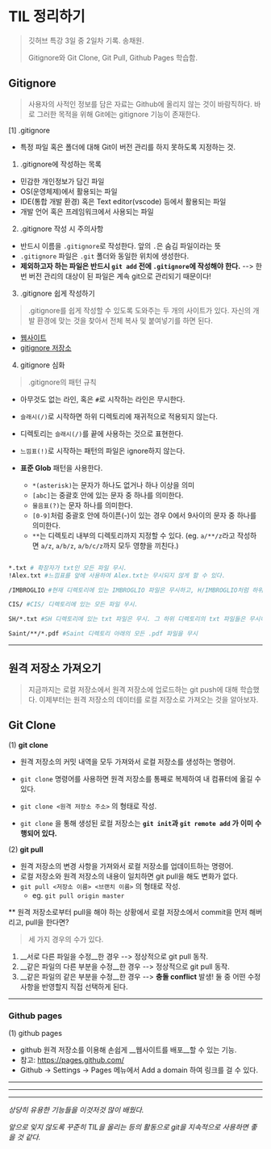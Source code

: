 # TIL 정리하기 

> 깃허브 특강 3일 중 2일차 기록. 송채원.
>
> Gitignore와 Git Clone, Git Pull, Github Pages 학습함.



## Gitignore

> 사용자의 사적인 정보를 담은 자료는 Github에 올리지 않는 것이 바람직하다. 바로 그러한 목적을 위해 Git에는 gitignore 기능이 존재한다. 



[1] .gitignore

- 특정 파일 혹은 폴더에 대해 Git이 버전 관리를 하지 못하도록 지정하는 것.



1. .gitignore에 작성하는 목록

- 민감한 개인정보가 담긴 파일
- OS(운영체제)에서 활용되는 파일
- IDE(통합 개발 환경) 혹은 Text editor(vscode) 등에서 활용되는 파일
- 개발 언어 혹은 프레임워크에서 사용되는 파일



2. .gitignore 작성 시 주의사항

- 반드시 이름을 `.gitignore`로 작성한다. 앞의 `.`은 숨김 파일이라는 뜻
- `.gitignore` 파일은 `.git` 폴더와 동일한 위치에 생성한다. 
- __제외하고자 하는 파일은 반드시 `git add` 전에 `.gitignore`에 작성해야 한다.__ --> 한 번 버전 관리의 대상이 된 파일은 계속 git으로 관리되기 때문이다!



3. .gitignore 쉽게 작성하기

> .gitignore를 쉽게 작성할 수 있도록 도와주는 두 개의 사이트가 있다. 자신의 개발 환경에 맞는 것을 찾아서 전체 복사 및 붙여넣기를 하면 된다. 

- [웹사이트](https://www.toptal.com/developers/gitignore)
- [gitignore 저장소](https://github.com/github/gitignore)



4. gitignore 심화

> .gitignore의 패턴 규칙

- 아무것도 없는 라인, 혹은 `#`로 시작하는 라인은 무시한다.

- `슬래시(/)`로 시작하면 하위 디렉토리에 재귀적으로 적용되지 않는다. 

- 디렉토리는 `슬래시(/)`를 끝에 사용하는 것으로 표현한다.

- `느낌표(!)`로 시작하는 패턴의 파일은 ignore하지 않는다. 

- __표준 Glob__ 패턴을 사용한다. 

  - `*(asterisk)`는 문자가 하나도 없거나 하나 이상을 의미
  - `[abc]`는 중괄호 안에 있는 문자 중 하나를 의미한다. 
  - `물음표(?)`는 문자 하나를 의미한다.
  - `[0-9]`처럼 중괄호 안에 하이픈(-)이 있는 경우 0에서 9사이의 문자 중 하나를 의미한다. 
  - `**`는 디렉토리 내부의 디렉토리까지 지정할 수 있다. (eg. `a/**/z`라고 작성하면 `a/z`, `a/b/z`, `a/b/c/z`까지 모두 영향을 끼친다.)	

  

```bash

*.txt # 확장자가 txt인 모든 파일 무시.
!Alex.txt #느낌표를 앞에 사용하여 Alex.txt는 무시되지 않게 할 수 있다.

/IMBROGLIO #현재 디렉토리에 있는 IMBROGLIO 파일은 무시하고, H/IMBROGLIO처럼 하위 디렉토리에 있는 파일은 무시하지 않음. 

CIS/ #CIS/ 디렉토리에 있는 모든 파일 무시.

SH/*.txt #SH 디렉토리에 있는 txt 파일은 무시. 그 하위 디렉토리의 txt 파일들은 무시하지 않음.

Saint/**/*.pdf #Saint 디렉토리 아래의 모든 .pdf 파일을 무시

```



----



## 원격 저장소 가져오기

> 지금까지는 로컬 저장소에서 원격 저장소에 업로드하는 git push에 대해 학습했다. 이제부터는 원격 저장소의 데이터를 로컬 저장소로 가져오는 것을 알아보자. 



## Git Clone

(1)  __git clone__

- 원격 저장소의 커밋 내역을 모두 가져와서 로컬 저장소를 생성하는 명령어.
- `git clone` 명령어를 사용하면 원격 저장소를 통째로 복제하여 내 컴퓨터에 옮길 수 있다. 
- `git clone <원격 저장소 주소>` 의 형태로 작성.

- `git clone` 을 통해 생성된 로컬 저장소는 __`git init`과 `git remote add` 가 이미 수행되어 있다.__



(2)  __git pull__

- 원격 저장소의 변경 사항을 가져와서 로컬 저장소를 업데이트하는 명령어.
- 로컬 저장소와 원격 저장소의 내용이 일치하면 git pull을 해도 변화가 없다.
- `git pull <저장소 이름> <브랜치 이름>` 의 형태로 작성.
  - eg. `git pull origin master`



** 원격 저장소로부터 pull을 해야 하는 상황에서 로컬 저장소에서 commit을 먼저 해버리고, pull을 한다면?

> 세 가지 경우의 수가 있다. 

1. __서로 다른 파일을 수정__한 경우 --> 정상적으로 git pull 동작.
2. __같은 파일의 다른 부분을 수정__한 경우 --> 정상적으로 git pull 동작.
3. __같은 파일의 같은 부분을 수정__한 경우 --> __충돌 conflict__ 발생! 둘 중 어떤 수정사항을 반영할지 직접 선택하게 된다.  



---

### Github pages

(1) github pages

- github 원격 저장소를 이용해 손쉽게 __웹사이트를 배포__할 수 있는 기능.
- 참고: https://pages.github.com/
- Github -> Settings -> Pages 메뉴에서 Add a domain 하여 링크를 걸 수 있다. 





---

---

---





_상당히 유용한 기능들을 이것저것 많이 배웠다._

_앞으로 잊지 않도록 꾸준히 TIL을 올리는 등의 활동으로 git을 지속적으로 사용하면 좋을 것 같다._





















